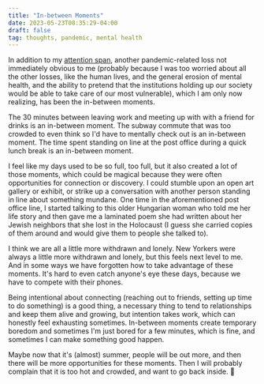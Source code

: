 ```yaml
---
title: "In-between Moments"
date: 2023-05-23T08:35:29-04:00
draft: false
tag: thoughts, pandemic, mental health
---
```


In addition to my [attention span](https://kwon.nyc/notes/distracted/), another pandemic-related loss not immediately obvious to me (probably because I was too worried about all the other losses, like the human lives, and the general erosion of mental health, and the ability to pretend that the institutions holding up our society would be able to take care of our most vulnerable), which I am only now realizing, has been the in-between moments. 

The 30 minutes between leaving work and meeting up with with a friend for drinks is an in-between moment. The subway commute that was too crowded to even think so I'd have to mentally check out is an in-between moment. The time spent standing on line at the post office during a quick lunch break is an in-between moment. 

I feel like my days used to be so full, too full, but it also created a lot of those moments, which could be magical because they were often opportunities for connection or discovery. I could stumble upon an open art gallery or exhibit, or strike up a conversation with another person standing in line about something mundane. One time in the aforementioned post office line, I started talking to this older Hungarian woman who told me her life story and then gave me a laminated poem she had written about her Jewish neighbors that she lost in the Holocaust (I guess she carried copies of them around and would give them to people she talked to).

I think we are all a little more withdrawn and lonely. New Yorkers were always a little more withdrawn and lonely, but this feels next level to me. And in some ways we have forgotten how to take advantage of these moments. It's hard to even catch anyone's eye these days, because we have to compete with their phones. 

Being intentional about connecting (reaching out to friends, setting up time to do something) is a good thing, a necessary thing to tend to relationships and keep them alive and growing, but intention takes work, which can honestly feel exhausting sometimes. In-between moments create temporary boredom and sometimes I'm just bored for a few minutes, which is fine, and sometimes I can make something good happen.

Maybe now that it's (almost) summer, people will be out more, and then there will be more opportunities for these moments. Then I will probably complain that it is too hot and crowded, and want to go back inside. 🙂